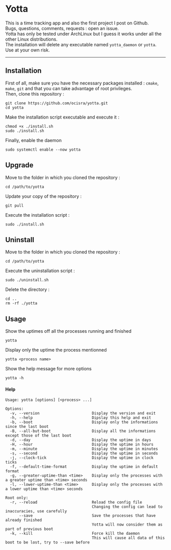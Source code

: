 # Yotta  

This is a time tracking app and also the first project I post on Github.  
Bugs, questions, comments, requests : open an issue.  
Yotta has only be tested under ArchLinux but I guess it works under all the other Linux distributions.  
The installation will delete any executable named `yotta_daemon` or `yotta`. Use at your own risk.  
***

## Installation  
First of all, make sure you have the necessary packages installed : `cmake`, `make`, `git` and that you can take advantage of root privileges.  
Then, clone this repository :  
```
git clone https://github.com/ocisra/yotta.git
cd yotta
```  
Make the installation script executable and execute it :  
```
chmod +x ./install.sh
sudo ./install.sh
```
Finally, enable the daemon
```
sudo systemctl enable --now yotta
```
  
## Upgrade  
Move to the folder in which you cloned the repository :  
```
cd /path/to/yotta
```  
Update your copy of the repository :  
```
git pull
```  
Execute the installation script :  
```
sudo ./install.sh
```  

## Uninstall  
Move to the folder in which you cloned the repository :  
```
cd /path/to/yotta
```  
Execute the uninstallation script :  
```
sudo ./uninstall.sh
```  
Delete the directory : 
```
cd ..
rm -rf ./yotta 
```  

## Usage  
Show the uptimes off all the processes running and finished
```shell script
yotta
```
Display only the uptime the process mentionned
```shell script
yotta <process name>
```
Show the help message for more options
```shell script
yotta -h
```  

#### Help  
```
Usage: yotta [options] [<process> ...]

Options:
  -v, --version                       Display the version and exit
  -h, --help                          Dipslay this help and exit
  -b, --boot                          Display only the informations since the last boot
  -B, --all-but-boot                  Display all the informations except those of the last boot
  -d, --day                           Display the uptime in days
  -H, --hour                          Display the uptime in hours
  -m, --minute                        Display the uptime in minutes
  -s, --second                        Display the uptime in seconds
  -j, --clock-tick                    Display the uptime in clock ticks
  -f, --default-time-format           Display the uptime in default format
  -g, --greater-uptime-than <time>    Display only the processes with a greater uptime than <time> seconds
  -l, --lower-uptime-than <time>      Display only the processes with a lower uptime than <time> seconds

Root only:
  -r, --reload                        Reload the config file
                                      Changing the config can lead to inaccuracies, use carefully
      --save                          Save the processes that have already finished
                                      Yotta will now consider them as part of previous boot
  -k, --kill                          Force kill the daemon
                                      This will cause all data of this boot to be lost, try to --save before
```